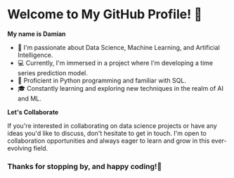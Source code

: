 <h1>Welcome to My GitHub Profile! 👋</h1>


<p><strong>My name is Damian</strong></p>
<ul>
<li>🌱 I'm passionate about Data Science, Machine Learning, and Artificial Intelligence.</li>
<li>💻 Currently, I'm immersed in a project where I'm developing a time series prediction model.</li>
<li>🐍 Proficient in Python programming and familiar with SQL.</li>
<li>🎓 Constantly learning and exploring new techniques in the realm of AI and ML.</li>
</ul>




<p><strong>Let's Collaborate</strong></p>
<p>If you're interested in collaborating on data science projects or have any ideas you'd like to discuss, don't hesitate to get in touch. I'm open to collaboration opportunities and always eager to learn and grow in this ever-evolving field.</p>

<h3>Thanks for stopping by, and happy coding!🚀</h3>
